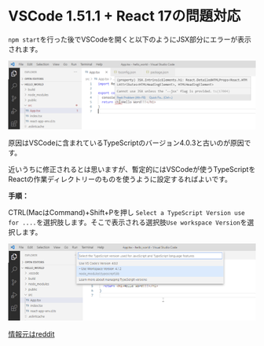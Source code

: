 # VSCode 1.51.1 + React 17の問題対応

`npm start`を行った後でVSCodeを開くと以下のようにJSX部分にエラーが表示されます。

![](../images/vscode-react17err-1.png)

原因はVSCodeに含まれているTypeScriptのバージョン4.0.3と古いのが原因です。


近いうちに修正されるとは思いますが、暫定的にはVSCodeが使うTypeScriptをReactの作業ディレクトリーのものを使うように設定するればよいです。

**手順：**

CTRL(MacはCommand)+Shift+Pを押し `Select a TypeScript Version use for ....`を選択肢します。そこで表示される選択肢`Use workspace Version`を選択します。

![](../images/vscode-react17err-2.png)

[情報元はreddit](https://www.reddit.com/r/react/comments/k0bw7y/compileroptionsjsx_must_be_reactjsx_to_support/)